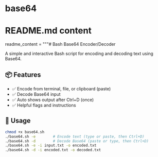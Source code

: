 # base64
# README.md content
readme_content = """# Bash Base64 Encoder/Decoder

A simple and interactive Bash script for encoding and decoding text using Base64.

## 📦 Features

- ✅ Encode from terminal, file, or clipboard (paste)
- ✅ Decode Base64 input
- ✅ Auto shows output after Ctrl+D (once)
- ✅ Helpful flags and instructions

## 🚀 Usage

```bash
chmod +x base64.sh
./base64.sh -e        # Encode text (type or paste, then Ctrl+D)
./base64.sh -d        # Decode Base64 (paste or type, then Ctrl+D)
./base64.sh -e -i input.txt -o encoded.txt
./base64.sh -d -i encoded.txt -o decoded.txt
